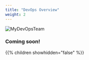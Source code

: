 ```yaml
---
title: "DevOps Overview"
weight: 2
---
```


![MyDevOpsTeam](/images/MyDevOpsTeam-Logo.png?width=20pc)

### Coming soon!

{{% children showhidden="false" %}}
